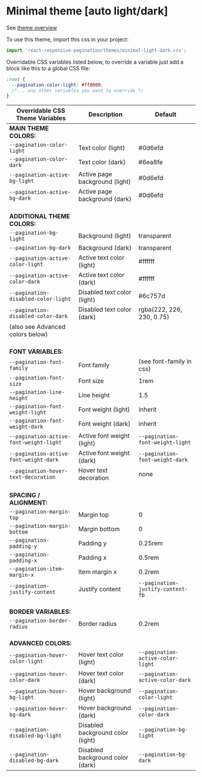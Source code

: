 # Minimal theme [auto light/dark]

See [theme overview](https://react-responsive-pagination.elantha.com/themes#3-minimal-theme)

To use this theme, import this css in your project:

```js
import 'react-responsive-pagination/themes/minimal-light-dark.css';
```

Overridable CSS variables listed below, to override a variable just add a block like this to a global CSS file:

```css
:root {
  --pagination-color-light: #ff0000;
  /*... any other variables you want to override */
}
```

| Overridable CSS Theme Variables         | **Description**                   | **Default**                       |
| --------------------------------------- | --------------------------------- | --------------------------------- |
| **MAIN THEME COLORS:**                  |                                   |                                   |
| `--pagination-color-light`              | Text color (light)                | #0d6efd                           |
| `--pagination-color-dark`               | Text color (dark)                 | #6ea8fe                           |
| `--pagination-active-bg-light`          | Active page background (light)    | #0d6efd                           |
| `--pagination-active-bg-dark`           | Active page background (dark)     | #0d6efd                           |
| <br />**ADDITIONAL THEME COLORS:**      |                                   |
| `--pagination-bg-light`                 | Background (light)                | transparent                       |
| `--pagination-bg-dark`                  | Background (dark)                 | transparent                       |
| `--pagination-active-color-light`       | Active text color (light)         | #ffffff                           |
| `--pagination-active-color-dark`        | Active text color (dark)          | #ffffff                           |
| `--pagination-disabled-color-light`     | Disabled text color (light)       | #6c757d                           |
| `--pagination-disabled-color-dark`      | Disabled text color (dark)        | rgba(222, 226, 230, 0.75)         |
| (also see Advanced colors below)        |                                   |                                   |
| <br />**FONT VARIABLES:**               |                                   |                                   |
| `--pagination-font-family`              | Font family                       | (see font-family in css)          |
| `--pagination-font-size`                | Font size                         | 1rem                              |
| `--pagination-line-height`              | Line height                       | 1.5                               |
| `--pagination-font-weight-light`        | Font weight (light)               | inherit                           |
| `--pagination-font-weight-dark`         | Font weight (dark)                | inherit                           |
| `--pagination-active-font-weight-light` | Active font weight (light)        | `--pagination-font-weight-light`  |
| `--pagination-active-font-weight-dark`  | Active font weight (dark)         | `--pagination-font-weight-dark`   |
| `--pagination-hover-text-decoration`    | Hover text decoration             | none                              |
| <br />**SPACING / ALIGNMENT:**          |                                   |                                   |
| `--pagination-margin-top`               | Margin top                        | 0                                 |
| `--pagination-margin-bottom`            | Margin bottom                     | 0                                 |
| `--pagination-padding-y`                | Padding y                         | 0.25rem                           |
| `--pagination-padding-x`                | Padding x                         | 0.5rem                            |
| `--pagination-item-margin-x`            | Item margin x                     | 0.2rem                            |
| `--pagination-justify-content`          | Justify content                   | `--pagination-justify-content-fb` |
| <br />**BORDER VARIABLES:**             |                                   |                                   |
| `--pagination-border-radius`            | Border radius                     | 0.2rem                            |
| <br />**ADVANCED COLORS:**              |                                   |                                   |
| `--pagination-hover-color-light`        | Hover text color (light)          | `--pagination-active-color-light` |
| `--pagination-hover-color-dark`         | Hover text color (dark)           | `--pagination-active-color-dark`  |
| `--pagination-hover-bg-light`           | Hover background (light)          | `--pagination-color-light`        |
| `--pagination-hover-bg-dark`            | Hover background (dark)           | `--pagination-color-dark`         |
| `--pagination-disabled-bg-light`        | Disabled background color (light) | `--pagination-bg-light`           |
| `--pagination-disabled-bg-dark`         | Disabled background color (dark)  | `--pagination-bg-dark`            |

